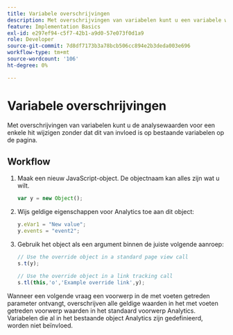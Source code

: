 ```yaml
---
title: Variabele overschrijvingen
description: Met overschrijvingen van variabelen kunt u een variabele waarde wijzigen voor één track of koppeling.
feature: Implementation Basics
exl-id: e297ef94-c5f7-42b1-a9d0-57e073f0d1a9
role: Developer
source-git-commit: 7d8df7173b3a78bcb506cc894e2b3deda003e696
workflow-type: tm+mt
source-wordcount: '106'
ht-degree: 0%

---
```


# Variabele overschrijvingen

Met overschrijvingen van variabelen kunt u de analysewaarden voor een enkele hit wijzigen zonder dat dit van invloed is op bestaande variabelen op de pagina.

## Workflow

1. Maak een nieuw JavaScript-object. De objectnaam kan alles zijn wat u wilt.

   ```js
   var y = new Object();
   ```

2. Wijs geldige eigenschappen voor Analytics toe aan dit object:

   ```js
   y.eVar1 = "New value";
   y.events = "event2";
   ```

3. Gebruik het object als een argument binnen de juiste volgende aanroep:

   ```js
   // Use the override object in a standard page view call
   s.t(y);
   
   // Use the override object in a link tracking call
   s.tl(this,'o','Example override link',y);
   ```

Wanneer een volgende vraag een voorwerp in de met voeten getreden parameter ontvangt, overschrijven alle geldige waarden in het met voeten getreden voorwerp waarden in het standaard voorwerp Analytics. Variabelen die al in het bestaande object Analytics zijn gedefinieerd, worden niet beïnvloed.

